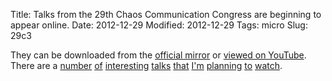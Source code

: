 Title: Talks from the 29th Chaos Communication Congress are beginning to appear online.
Date: 2012-12-29
Modified: 2012-12-29
Tags: micro
Slug: 29c3

They can be downloaded from the [official mirror][1] or [viewed on YouTube][2]. There are a [number][3] [of][4] [interesting][5] [talks][6] [that][7] [I'm][8] [planning][9] [to][10] [watch][11].


[1]: https://events.ccc.de/congress/2012/wiki/Documentation#Official_mirrors
[2]: http://www.youtube.com/playlist?list=PLOcrXzpA0W81zc6BiXpwEBx14w9nmtG2r
[3]: http://events.ccc.de/congress/2012/Fahrplan/events/5385.en.html
[4]: http://events.ccc.de/congress/2012/Fahrplan/events/5024.en.html
[5]: http://events.ccc.de/congress/2012/Fahrplan/events/5374.en.html
[6]: http://events.ccc.de/congress/2012/Fahrplan/events/5208.en.html
[7]: http://events.ccc.de/congress/2012/Fahrplan/events/5338.en.html
[8]: http://events.ccc.de/congress/2012/Fahrplan/events/5159.en.html
[9]: http://events.ccc.de/congress/2012/Fahrplan/events/5395.en.html
[10]: http://events.ccc.de/congress/2012/Fahrplan/events/5306.en.html
[11]: http://events.ccc.de/congress/2012/Fahrplan/events/5138.en.html
